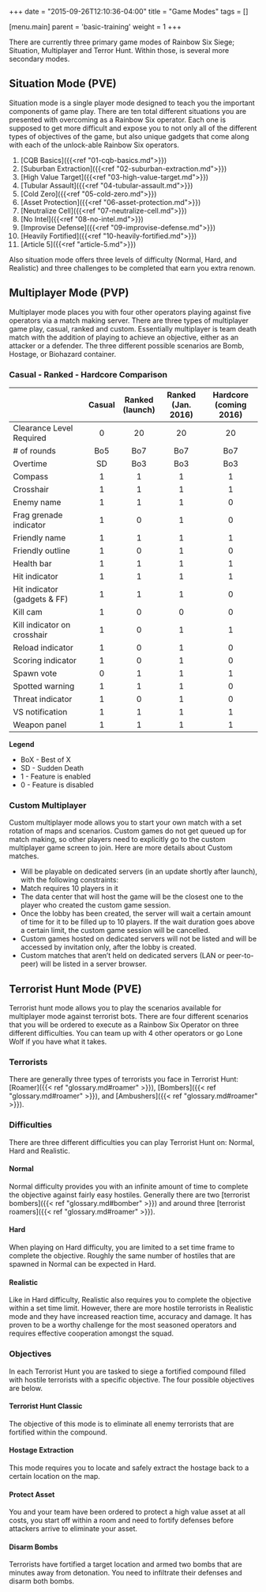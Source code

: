+++
date = "2015-09-26T12:10:36-04:00"
title = "Game Modes"
tags = []

[menu.main]
  parent = 'basic-training'
  weight = 1
+++

There are currently three primary game modes of Rainbow Six Siege; Situation, Multiplayer and Terror Hunt. Within those, is several more secondary modes.

## Situation Mode (PVE)

Situation mode is a single player mode designed to teach you the important components of game play. There are ten total different situations you are presented with overcoming as a Rainbow Six operator. Each one is supposed to get more difficult and expose you to not only all of the different types of objectives of the game, but also unique gadgets that come along with each of the unlock-able Rainbow Six operators.

1. [CQB Basics]({{<ref "01-cqb-basics.md">}})
1. [Suburban Extraction]({{<ref "02-suburban-extraction.md">}})
1. [High Value Target]({{<ref "03-high-value-target.md">}})
1. [Tubular Assault]({{<ref "04-tubular-assault.md">}})
1. [Cold Zero]({{<ref "05-cold-zero.md">}})
1. [Asset Protection]({{<ref "06-asset-protection.md">}})
1. [Neutralize Cell]({{<ref "07-neutralize-cell.md">}})
1. [No Intel]({{<ref "08-no-intel.md">}})
1. [Improvise Defense]({{<ref "09-improvise-defense.md">}})
1. [Heavily Fortified]({{<ref "10-heavily-fortified.md">}})
1. [Article 5]({{<ref "article-5.md">}})

Also situation mode offers three levels of difficulty (Normal, Hard, and Realistic) and three challenges to be completed that earn you extra renown.

## Multiplayer Mode (PVP)

Multiplayer mode places you with four other operators playing against five operators via a match making server. There are three types of multiplayer game play, casual, ranked and custom. Essentially multiplayer is team death match with the addition of playing to achieve an objective, either as an attacker or a defender. The three different possible scenarios are Bomb, Hostage, or Biohazard container.

### Casual - Ranked - Hardcore Comparison

|                                 | Casual | Ranked<br>(launch) | Ranked<br>(Jan. 2016) | Hardcore<br>(coming 2016) |
| ------------------------------- | :----: | :-------------: | :----------------: | :-----------------------------: |
| Clearance Level Required        | 0      | 20              | 20                 | 20                              |
| # of rounds                     | Bo5    | Bo7             | Bo7                | Bo7                             |
| Overtime                        | SD     | Bo3             | Bo3                | Bo3                             |
| Compass                         | 1      | 1               | 1                  | 1                               |
| Crosshair                       | 1      | 1               | 1                  | 1                               |
| Enemy name                      | 1      | 1               | 1                  | 0                               |
| Frag grenade indicator          | 1      | 0               | 1                  | 0                               |
| Friendly name                   | 1      | 1               | 1                  | 1                               |
| Friendly outline                | 1      | 0               | 1                  | 0                               |
| Health bar                      | 1      | 1               | 1                  | 1                               |
| Hit indicator                   | 1      | 1               | 1                  | 1                               |
| Hit indicator<br>(gadgets & FF) | 1      | 1               | 1                  | 0                               |
| Kill cam                        | 1      | 0               | 0                  | 0                               |
| Kill indicator on crosshair     | 1      | 0               | 1                  | 1                               |
| Reload indicator                | 1      | 0               | 1                  | 0                               |
| Scoring indicator               | 1      | 0               | 1                  | 0                               |
| Spawn vote                      | 0      | 1               | 1                  | 1                               |
| Spotted warning                 | 1      | 1               | 1                  | 0                               |
| Threat indicator                | 1      | 0               | 1                  | 0                               |
| VS notification                 | 1      | 1               | 1                  | 1                               |
| Weapon panel                    | 1      | 1               | 1                  | 1                               |

**Legend**

* BoX - Best of X
* SD - Sudden Death
* 1 - Feature is enabled
* 0 - Feature is disabled

### Custom Multiplayer

Custom multiplayer mode allows you to start your own match with a set rotation of maps and scenarios. Custom games do not get queued up for match making, so other players need to explicitly go to the custom multiplayer game screen to join. Here are more details about Custom matches.

* Will be playable on dedicated servers (in an update shortly after launch), with the following constraints:
* Match requires 10 players in it
* The data center that will host the game will be the closest one to the player who created the custom game session.
* Once the lobby has been created, the server will wait a certain amount of time for it to be filled up to 10 players. If the wait duration goes above a certain limit, the custom game session will be cancelled.
* Custom games hosted on dedicated servers will not be listed and will be accessed by invitation only, after the lobby is created.
* Custom matches that aren’t held on dedicated servers (LAN or peer-to-peer) will be listed in a server browser.

## Terrorist Hunt Mode (PVE)

Terrorist hunt mode allows you to play the scenarios available for multiplayer mode against terrorist bots. There are four different scenarios that you will be ordered to execute as a Rainbow Six Operator on three different difficulties. You can team up with 4 other operators or go Lone Wolf if you have what it takes.

### Terrorists

There are generally three types of terrorists you face in Terrorist Hunt: [Roamer]({{< ref "glossary.md#roamer" >}}), [Bombers]({{< ref "glossary.md#roamer" >}}), and [Ambushers]({{< ref "glossary.md#roamer" >}}).

### Difficulties

There are three different difficulties you can play Terrorist Hunt on: Normal, Hard and Realistic.

#### Normal

Normal difficulty provides you with an infinite amount of time to complete the objective against fairly easy hostiles. Generally there are two [terrorist bombers]({{< ref "glossary.md#bomber" >}}) and around three [terrorist roamers]({{< ref "glossary.md#roamer" >}}).

#### Hard

When playing on Hard difficulty, you are limited to a set time frame to complete the objective. Roughly the same number of hostiles that are spawned in Normal can be expected in Hard.

#### Realistic

Like in Hard difficulty, Realistic also requires you to complete the objective within a set time limit. However, there are more hostile terrorists in Realistic mode and they have increased reaction time, accuracy and damage. It has proven to be a worthy challenge for the most seasoned operators and requires effective cooperation amongst the squad.

### Objectives

In each Terrorist Hunt you are tasked to siege a fortified compound filled with hostile terrorists with a specific objective. The four possible objectives are below.

#### Terrorist Hunt Classic

The objective of this mode is to eliminate all enemy terrorists that are fortified within the compound.

#### Hostage Extraction

This mode requires you to locate and safely extract the hostage back to a certain location on the map.

#### Protect Asset

You and your team have been ordered to protect a high value asset at all costs, you start off within a room and need to fortify defenses before attackers arrive to eliminate your asset.

#### Disarm Bombs

Terrorists have fortified a target location and armed two bombs that are minutes away from detonation. You need to infiltrate their defenses and disarm both bombs.
